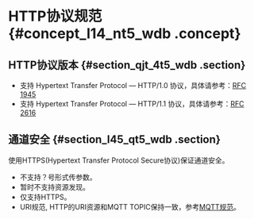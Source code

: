 # HTTP协议规范 {#concept_l14_nt5_wdb .concept}

## HTTP协议版本 {#section_qjt_4t5_wdb .section}

-   支持 Hypertext Transfer Protocol — HTTP/1.0 协议，具体请参考：[RFC 1945](https://tools.ietf.org/html/rfc1945)
-   支持 Hypertext Transfer Protocol — HTTP/1.1 协议，具体请参考：[RFC 2616](https://tools.ietf.org/html/rfc2616)

## 通道安全 {#section_l45_qt5_wdb .section}

使用HTTPS\(Hypertext Transfer Protocol Secure协议\)保证通道安全。

-   不支持？号形式传参数。
-   暂时不支持资源发现。
-   仅支持HTTPS。
-   URI规范, HTTP的URI资源和MQTT TOPIC保持一致，参考[MQTT规范](cn.zh-CN/设备端开发指南/设备多协议连接/MQTT协议规范.md#)。


